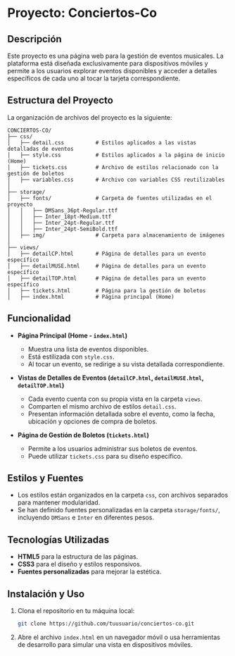 # Proyecto: Conciertos-Co

## Descripción
Este proyecto es una página web para la gestión de eventos musicales. La plataforma está diseñada exclusivamente para dispositivos móviles y permite a los usuarios explorar eventos disponibles y acceder a detalles específicos de cada uno al tocar la tarjeta correspondiente.

## Estructura del Proyecto
La organización de archivos del proyecto es la siguiente:

```
CONCIERTOS-CO/
├── css/
│   ├── detail.css          # Estilos aplicados a las vistas detalladas de eventos
│   ├── style.css           # Estilos aplicados a la página de inicio (Home)
│   ├── tickets.css         # Archivo de estilos relacionado con la gestión de boletos
│   ├── variables.css       # Archivo con variables CSS reutilizables
│
├── storage/
│   ├── fonts/              # Carpeta de fuentes utilizadas en el proyecto
│   │   ├── DMSans_36pt-Regular.ttf
│   │   ├── Inter_18pt-Medium.ttf
│   │   ├── Inter_24pt-Regular.ttf
│   │   ├── Inter_24pt-SemiBold.ttf
│   ├── img/                # Carpeta para almacenamiento de imágenes
│
├── views/
│   ├── detailCP.html       # Página de detalles para un evento específico
│   ├── detailMUSE.html     # Página de detalles para un evento específico
│   ├── detailTOP.html      # Página de detalles para un evento específico
│   ├── tickets.html        # Página para la gestión de boletos
│   ├── index.html          # Página principal (Home)
```

## Funcionalidad
- **Página Principal (Home - `index.html`)**
  - Muestra una lista de eventos disponibles.
  - Está estilizada con `style.css`.
  - Al tocar un evento, se redirige a su vista detallada correspondiente.

- **Vistas de Detalles de Eventos (`detailCP.html`, `detailMUSE.html`, `detailTOP.html`)**
  - Cada evento cuenta con su propia vista en la carpeta `views`.
  - Comparten el mismo archivo de estilos `detail.css`.
  - Presentan información detallada sobre el evento, como la fecha, ubicación y opciones de compra de boletos.

- **Página de Gestión de Boletos (`tickets.html`)**
  - Permite a los usuarios administrar sus boletos de eventos.
  - Puede utilizar `tickets.css` para su diseño específico.

## Estilos y Fuentes
- Los estilos están organizados en la carpeta `css`, con archivos separados para mantener modularidad.
- Se han definido fuentes personalizadas en la carpeta `storage/fonts/`, incluyendo `DMSans` e `Inter` en diferentes pesos.

## Tecnologías Utilizadas
- **HTML5** para la estructura de las páginas.
- **CSS3** para el diseño y estilos responsivos.
- **Fuentes personalizadas** para mejorar la estética.

## Instalación y Uso
1. Clona el repositorio en tu máquina local:
   ```sh
   git clone https://github.com/tuusuario/conciertos-co.git
   ```
2. Abre el archivo `index.html` en un navegador móvil o usa herramientas de desarrollo para simular una vista en dispositivos móviles.
